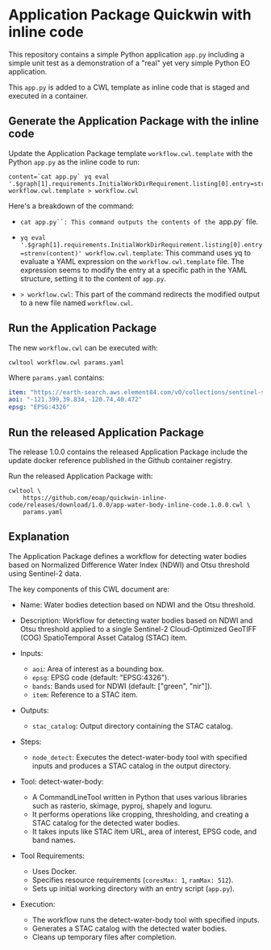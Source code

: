 # Application Package Quickwin with inline code

This repository contains a simple Python application `app.py` including a simple unit test as a demonstration of a "real" yet very simple Python EO application.

This `app.py` is added to a CWL template as inline code that is staged and executed in a container.

## Generate the Application Package with the inline code

Update the Application Package template `workflow.cwl.template` with the Python `app.py` as the inline code to run:

```
content=`cat app.py` yq eval '.$graph[1].requirements.InitialWorkDirRequirement.listing[0].entry=strenv(content)' workflow.cwl.template > workflow.cwl
```

Here's a breakdown of the command:

* `cat app.py``: This command outputs the contents of the `app.py` file.

* `yq eval '.$graph[1].requirements.InitialWorkDirRequirement.listing[0].entry=strenv(content)' workflow.cwl.template`: This command uses yq to evaluate a YAML expression on the `workflow.cwl.template` file. The expression seems to modify the entry at a specific path in the YAML structure, setting it to the content of `app.py`.

* `> workflow.cwl`: This part of the command redirects the modified output to a new file named `workflow.cwl`.

## Run the Application Package

The new `workflow.cwl` can be executed with:

```
cwltool workflow.cwl params.yaml
```

Where `params.yaml` contains:

```yaml
item: "https://earth-search.aws.element84.com/v0/collections/sentinel-s2-l2a-cogs/items/S2B_10TFK_20210713_0_L2A"
aoi: "-121.399,39.834,-120.74,40.472"
epsg: "EPSG:4326"
```

## Run the released Application Package

The release 1.0.0 contains the released Application Package include the update docker reference published in the Github container registry.

Run the released Application Package with:

```
cwltool \
    https://github.com/eoap/quickwin-inline-code/releases/download/1.0.0/app-water-body-inline-code.1.0.0.cwl \
    params.yaml 
```

## Explanation

The Application Package defines a workflow for detecting water bodies based on Normalized Difference Water Index (NDWI) and Otsu threshold using Sentinel-2 data.

The key components of this CWL document are:

* Name: Water bodies detection based on NDWI and the Otsu threshold.
* Description: Workflow for detecting water bodies based on NDWI and Otsu threshold applied to a single Sentinel-2 Cloud-Optimized GeoTIFF (COG) SpatioTemporal Asset Catalog (STAC) item.
* Inputs:

    * `aoi`: Area of interest as a bounding box.
    * `epsg`: EPSG code (default: "EPSG:4326").
    * `bands`: Bands used for NDWI (default: ["green", "nir"]).
    * `item`: Reference to a STAC item.

* Outputs:

    * `stac_catalog`: Output directory containing the STAC catalog.

* Steps:

    * `node_detect`: Executes the detect-water-body tool with specified inputs and produces a STAC catalog in the output directory.

* Tool: detect-water-body:

    * A CommandLineTool written in Python that uses various libraries such as rasterio, skimage, pyproj, shapely and loguru.
    * It performs operations like cropping, thresholding, and creating a STAC catalog for the detected water bodies.
    * It takes inputs like STAC item URL, area of interest, EPSG code, and band names.

* Tool Requirements:

    * Uses Docker.
    * Specifies resource requirements (`coresMax: 1`, `ramMax: 512`).
    * Sets up initial working directory with an entry script (`app.py`).

* Execution:

    * The workflow runs the detect-water-body tool with specified inputs.
    * Generates a STAC catalog with the detected water bodies.
    * Cleans up temporary files after completion.
